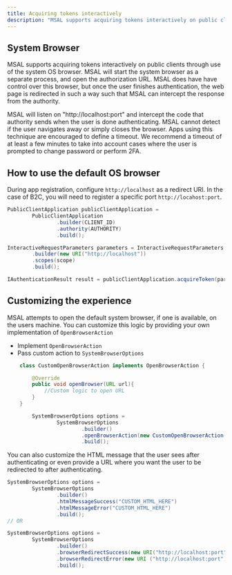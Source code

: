 ```yaml
---
title: Acquiring tokens interactively
description: "MSAL supports acquiring tokens interactively on public clients through use of the system OS browser."
---
```


## System Browser

MSAL supports acquiring tokens interactively on public clients through use of the system OS browser. MSAL will start the system browser as a separate process, and open the authorization URL. MSAL does have have control over this browser, but once the user finishes authentication, the web page is redirected in such a way such that MSAL can intercept the response from the authority. 

MSAL will listen on "http://localhost:port" and intercept the code that authority sends when the user is done authenticating. MSAL cannot detect if the user navigates away or simply closes the browser. Apps using this technique are encouraged to define a timeout. We recommend a timeout of at least a few minutes to take into account cases where the user is prompted to change password or perform 2FA. 

## How to use the default OS browser

During app registration, configure `http://localhost` as a redirect URI. In the case of B2C, you will need to register a specific port `http://locahost:port`.

```java
PublicClientApplication publicClientApplication =
        PublicClientApplication
                .builder(CLIENT_ID)
                .authority(AUTHORITY)
                .build();

InteractiveRequestParameters parameters = InteractiveRequestParameters
        .builder(new URI("http://localhost"))
        .scopes(scope)
        .build();

IAuthenticationResult result = publicClientApplication.acquireToken(parameters).join();
```

## Customizing the experience

MSAL attempts to open the default system browser, if one is available, on the users machine. You can customize this logic by providing your own implementation of `OpenBrowserAction`

- Implement `OpenBrowserAction`
- Pass custom action to `SystemBrowserOptions`

```java
    class CustomOpenBrowserAction implements OpenBrowserAction {

        @Override
        public void openBrowser(URL url){
            //Custom logic to open URL 
        }
    }

        SystemBrowserOptions options =  
                SystemBrowserOptions
                        .builder()
                        .openBrowserAction(new CustomOpenBrowserAction())
                        .build();
```

You can also customize the HTML message that the user sees after authenticating or even provide a URL where you want the user to be redirected to after authenticating.

```java
SystemBrowserOptions options =  
        SystemBrowserOptions
                .builder()
                .htmlMessageSuccess("CUSTOM_HTML_HERE")
                .htmlMessageError("CUSTOM_HTML_HERE")
                .build();
// OR

SystemBrowserOptions options =
        SystemBrowserOptions
                .builder()
                .browserRedirectSuccess(new URI("http://localhost:port"))
                .browserRedirectError(new URI ("http://localhost:port"))
                .build();
```
